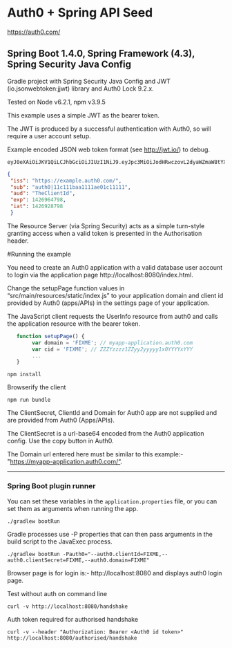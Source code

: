 # Auth0 + Spring API Seed

https://auth0.com/ 

## Spring Boot 1.4.0, Spring Framework (4.3), Spring Security Java Config

Gradle project with Spring Security Java Config and JWT (io.jsonwebtoken:jjwt) library and Auth0 Lock 9.2.x.

Tested on Node v6.2.1, npm v3.9.5

This example uses a simple JWT as the bearer token.

The JWT is produced by a successful authentication with Auth0, so will require a user account setup.

Example encoded JSON web token format (see http://jwt.io/) to debug.
~~~
eyJ0eXAiOiJKV1QiLCJhbGciOiJIUzI1NiJ9.eyJpc3MiOiJodHRwczovL2dyaWZmaW8tYXBwbGljYXRpb24uYXV0aDAuY29tLyIsInN1YiI6ImF1dGgwfDU0YzkzMmJhYTUxNzAzYWUwNGMxMjQyMCIsImF1ZCI6IkZaN0FjdXNqZDFCRWpmNG5iZGlkNng5UFRKTEJyRThQIiwiZXhwIjoxNDI2OTgyNjQ5LCJpYXQiOjE0MjY5NDY2NDl9.o1eJwoC69jC9_hNePGts9vHUR79YiSS_hZybFQ1weeU
~~~

~~~json
{
 "iss": "https://example.auth0.com/",
 "sub": "auth0|11c111baa1111ae01c11111",
 "aud": "TheClientId",
 "exp": 1426964798,
 "iat": 1426928798
 }
~~~

The Resource Server (via Spring Security) acts as a simple turn-style granting access when a valid token is presented in the Authorisation header.

#Running the example

You need to create an Auth0 application with a valid database user account to login via the application page http://localhost:8080/index.html.

Change the setupPage function values in “src/main/resources/static/index.js” to your application domain and client id provided by Auth0 (apps/APIs) in the settings page of your application.

The JavaScript client requests the UserInfo resource from auth0 and calls the application resource with the bearer token.

~~~javascript
   function setupPage() {
        var domain = 'FIXME'; // myapp-application.auth0.com
        var cid = 'FIXME'; // ZZZYzzzz1ZZyy2yyyyy1x0YYYYxYYY
        ...
   }
~~~

~~~
npm install
~~~

Browserify the client

~~~
npm run bundle
~~~

The ClientSecret, ClientId and Domain for Auth0 app are not supplied and are provided from Auth0 (Apps/APIs).

The ClientSecret is a url-base64 encoded from the Auth0 application config. Use the copy button in Auth0.

The Domain url entered here must be similar to this example:- "https://myapp-application.auth0.com/“.

---

### Spring Boot plugin runner

You can set these variables in the `application.properties` file, or you can set them as arguments when running the app.

~~~
./gradlew bootRun
~~~

Gradle processes use -P properties that can then pass arguments in the build script to the JavaExec process.

~~~
./gradlew bootRun -Pauth0="--auth0.clientId=FIXME,--auth0.clientSecret=FIXME,--auth0.domain=FIXME"
~~~

Browser page is for login is:- http://localhost:8080 and displays auth0 login page.

Test without auth on command line

~~~
curl -v http://localhost:8080/handshake
~~~

Auth token required for authorised handshake

~~~
curl -v --header "Authorization: Bearer <Auth0 id token>" http://localhost:8080/authorised/handshake
~~~
